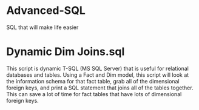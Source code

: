 # Advanced-SQL
SQL that will make life easier

# Dynamic Dim Joins.sql
This script is dynamic T-SQL (MS SQL Server) that is useful for relational databases and tables. Using a Fact and Dim model, this script will look at the information schema for that fact table, grab all of the dimensional foreign keys, and print a SQL statement that joins all of the tables together. This can save a lot of time for fact tables that have lots of dimensional foreign keys. 
